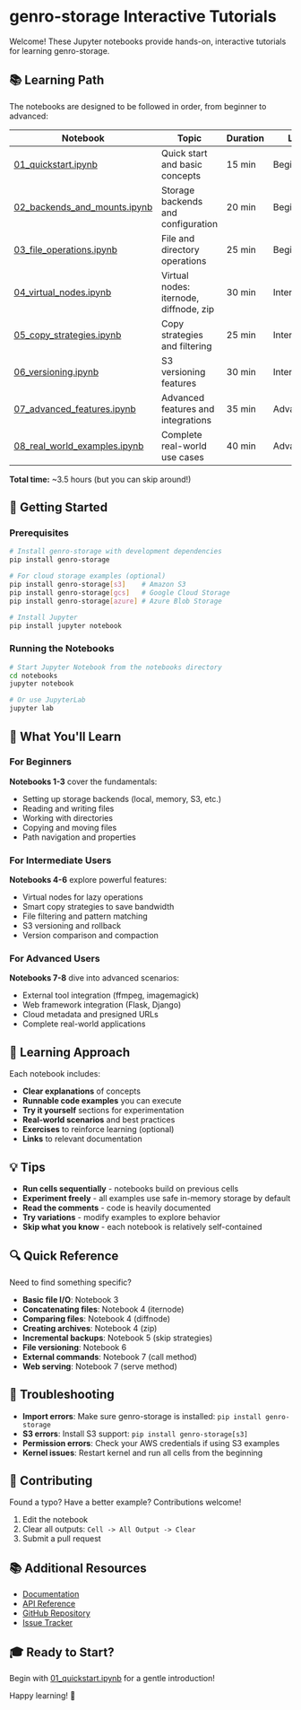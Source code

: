 # genro-storage Interactive Tutorials

Welcome! These Jupyter notebooks provide hands-on, interactive tutorials for learning genro-storage.

## 📚 Learning Path

The notebooks are designed to be followed in order, from beginner to advanced:

| Notebook | Topic | Duration | Level |
|----------|-------|----------|-------|
| [01_quickstart.ipynb](01_quickstart.ipynb) | Quick start and basic concepts | 15 min | Beginner |
| [02_backends_and_mounts.ipynb](02_backends_and_mounts.ipynb) | Storage backends and configuration | 20 min | Beginner |
| [03_file_operations.ipynb](03_file_operations.ipynb) | File and directory operations | 25 min | Beginner |
| [04_virtual_nodes.ipynb](04_virtual_nodes.ipynb) | Virtual nodes: iternode, diffnode, zip | 30 min | Intermediate |
| [05_copy_strategies.ipynb](05_copy_strategies.ipynb) | Copy strategies and filtering | 25 min | Intermediate |
| [06_versioning.ipynb](06_versioning.ipynb) | S3 versioning features | 30 min | Intermediate |
| [07_advanced_features.ipynb](07_advanced_features.ipynb) | Advanced features and integrations | 35 min | Advanced |
| [08_real_world_examples.ipynb](08_real_world_examples.ipynb) | Complete real-world use cases | 40 min | Advanced |

**Total time:** ~3.5 hours (but you can skip around!)

## 🚀 Getting Started

### Prerequisites

```bash
# Install genro-storage with development dependencies
pip install genro-storage

# For cloud storage examples (optional)
pip install genro-storage[s3]    # Amazon S3
pip install genro-storage[gcs]   # Google Cloud Storage
pip install genro-storage[azure] # Azure Blob Storage

# Install Jupyter
pip install jupyter notebook
```

### Running the Notebooks

```bash
# Start Jupyter Notebook from the notebooks directory
cd notebooks
jupyter notebook

# Or use JupyterLab
jupyter lab
```

## 📖 What You'll Learn

### For Beginners

**Notebooks 1-3** cover the fundamentals:
- Setting up storage backends (local, memory, S3, etc.)
- Reading and writing files
- Working with directories
- Copying and moving files
- Path navigation and properties

### For Intermediate Users

**Notebooks 4-6** explore powerful features:
- Virtual nodes for lazy operations
- Smart copy strategies to save bandwidth
- File filtering and pattern matching
- S3 versioning and rollback
- Version comparison and compaction

### For Advanced Users

**Notebooks 7-8** dive into advanced scenarios:
- External tool integration (ffmpeg, imagemagick)
- Web framework integration (Flask, Django)
- Cloud metadata and presigned URLs
- Complete real-world applications

## 🎯 Learning Approach

Each notebook includes:

- **Clear explanations** of concepts
- **Runnable code examples** you can execute
- **Try it yourself** sections for experimentation
- **Real-world scenarios** and best practices
- **Exercises** to reinforce learning (optional)
- **Links** to relevant documentation

## 💡 Tips

- **Run cells sequentially** - notebooks build on previous cells
- **Experiment freely** - all examples use safe in-memory storage by default
- **Read the comments** - code is heavily documented
- **Try variations** - modify examples to explore behavior
- **Skip what you know** - each notebook is relatively self-contained

## 🔍 Quick Reference

Need to find something specific?

- **Basic file I/O**: Notebook 3
- **Concatenating files**: Notebook 4 (iternode)
- **Comparing files**: Notebook 4 (diffnode)
- **Creating archives**: Notebook 4 (zip)
- **Incremental backups**: Notebook 5 (skip strategies)
- **File versioning**: Notebook 6
- **External commands**: Notebook 7 (call method)
- **Web serving**: Notebook 7 (serve method)

## 🐛 Troubleshooting

- **Import errors**: Make sure genro-storage is installed: `pip install genro-storage`
- **S3 errors**: Install S3 support: `pip install genro-storage[s3]`
- **Permission errors**: Check your AWS credentials if using S3 examples
- **Kernel issues**: Restart kernel and run all cells from the beginning

## 📝 Contributing

Found a typo? Have a better example? Contributions welcome!

1. Edit the notebook
2. Clear all outputs: `Cell -> All Output -> Clear`
3. Submit a pull request

## 📚 Additional Resources

- [Documentation](https://genro-storage.readthedocs.io/)
- [API Reference](../docs/api_reference.rst)
- [GitHub Repository](https://github.com/genropy/genro-storage)
- [Issue Tracker](https://github.com/genropy/genro-storage/issues)

## 🎓 Ready to Start?

Begin with [01_quickstart.ipynb](01_quickstart.ipynb) for a gentle introduction!

Happy learning! 🚀
